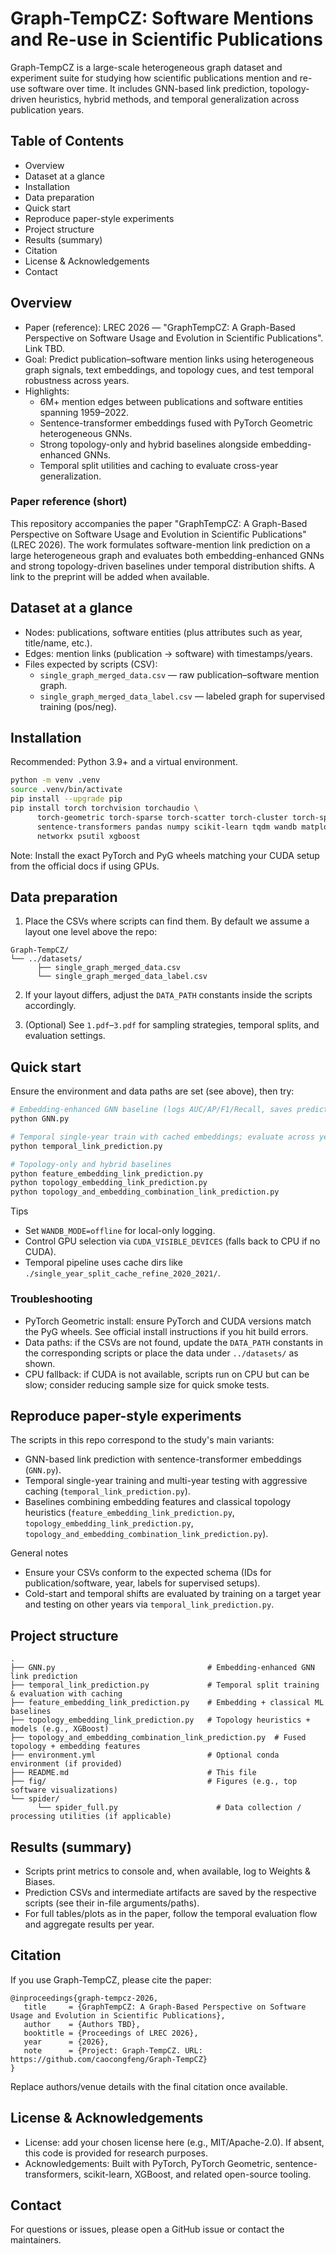 # Graph-TempCZ: Software Mentions and Re-use in Scientific Publications

Graph-TempCZ is a large-scale heterogeneous graph dataset and experiment suite for studying how scientific publications mention and re-use software over time. It includes GNN-based link prediction, topology-driven heuristics, hybrid methods, and temporal generalization across publication years.

<!-- Optional figures
![Top 10 software overall](top10software.png)
![Top 10 software by publication year](top_10software_of_each_year.png)
-->

## Table of Contents
- Overview
- Dataset at a glance
- Installation
- Data preparation
- Quick start
- Reproduce paper-style experiments
- Project structure
- Results (summary)
- Citation
- License & Acknowledgements
- Contact

## Overview
- Paper (reference): LREC 2026 — "GraphTempCZ: A Graph-Based Perspective on Software Usage and Evolution in Scientific Publications". Link TBD.
- Goal: Predict publication–software mention links using heterogeneous graph signals, text embeddings, and topology cues, and test temporal robustness across years.
- Highlights:
   - 6M+ mention edges between publications and software entities spanning 1959–2022.
   - Sentence-transformer embeddings fused with PyTorch Geometric heterogeneous GNNs.
   - Strong topology-only and hybrid baselines alongside embedding-enhanced GNNs.
   - Temporal split utilities and caching to evaluate cross-year generalization.

### Paper reference (short)
This repository accompanies the paper "GraphTempCZ: A Graph-Based Perspective on Software Usage and Evolution in Scientific Publications" (LREC 2026). The work formulates software-mention link prediction on a large heterogeneous graph and evaluates both embedding-enhanced GNNs and strong topology-driven baselines under temporal distribution shifts. A link to the preprint will be added when available.

## Dataset at a glance
- Nodes: publications, software entities (plus attributes such as year, title/name, etc.).
- Edges: mention links (publication → software) with timestamps/years.
- Files expected by scripts (CSV):
   - `single_graph_merged_data.csv` — raw publication–software mention graph.
   - `single_graph_merged_data_label.csv` — labeled graph for supervised training (pos/neg).

## Installation
Recommended: Python 3.9+ and a virtual environment.

```bash
python -m venv .venv
source .venv/bin/activate
pip install --upgrade pip
pip install torch torchvision torchaudio \
      torch-geometric torch-sparse torch-scatter torch-cluster torch-spline-conv \
      sentence-transformers pandas numpy scikit-learn tqdm wandb matplotlib seaborn \
      networkx psutil xgboost
```

Note: Install the exact PyTorch and PyG wheels matching your CUDA setup from the official docs if using GPUs.

## Data preparation
1) Place the CSVs where scripts can find them. By default we assume a layout one level above the repo:

```
Graph-TempCZ/
└── ../datasets/
      ├── single_graph_merged_data.csv
      └── single_graph_merged_data_label.csv
```

2) If your layout differs, adjust the `DATA_PATH` constants inside the scripts accordingly.

3) (Optional) See `1.pdf`–`3.pdf` for sampling strategies, temporal splits, and evaluation settings.

## Quick start
Ensure the environment and data paths are set (see above), then try:

```bash
# Embedding-enhanced GNN baseline (logs AUC/AP/F1/Recall, saves predictions)
python GNN.py

# Temporal single-year train with cached embeddings; evaluate across years
python temporal_link_prediction.py

# Topology-only and hybrid baselines
python feature_embedding_link_prediction.py
python topology_embedding_link_prediction.py
python topology_and_embedding_combination_link_prediction.py
```

Tips
- Set `WANDB_MODE=offline` for local-only logging.
- Control GPU selection via `CUDA_VISIBLE_DEVICES` (falls back to CPU if no CUDA).
- Temporal pipeline uses cache dirs like `./single_year_split_cache_refine_2020_2021/`.

### Troubleshooting
- PyTorch Geometric install: ensure PyTorch and CUDA versions match the PyG wheels. See official install instructions if you hit build errors.
- Data paths: if the CSVs are not found, update the `DATA_PATH` constants in the corresponding scripts or place the data under `../datasets/` as shown.
- CPU fallback: if CUDA is not available, scripts run on CPU but can be slow; consider reducing sample size for quick smoke tests.

## Reproduce paper-style experiments
The scripts in this repo correspond to the study's main variants:
- GNN-based link prediction with sentence-transformer embeddings (`GNN.py`).
- Temporal single-year training and multi-year testing with aggressive caching (`temporal_link_prediction.py`).
- Baselines combining embedding features and classical topology heuristics (`feature_embedding_link_prediction.py`, `topology_embedding_link_prediction.py`, `topology_and_embedding_combination_link_prediction.py`).

General notes
- Ensure your CSVs conform to the expected schema (IDs for publication/software, year, labels for supervised setups).
- Cold-start and temporal shifts are evaluated by training on a target year and testing on other years via `temporal_link_prediction.py`.

## Project structure
```
.
├── GNN.py                                  # Embedding-enhanced GNN link prediction
├── temporal_link_prediction.py             # Temporal split training & evaluation with caching
├── feature_embedding_link_prediction.py    # Embedding + classical ML baselines
├── topology_embedding_link_prediction.py   # Topology heuristics + models (e.g., XGBoost)
├── topology_and_embedding_combination_link_prediction.py  # Fused topology + embedding features
├── environment.yml                         # Optional conda environment (if provided)
├── README.md                               # This file
├── fig/                                    # Figures (e.g., top software visualizations)
└── spider/
      └── spider_full.py                      # Data collection / processing utilities (if applicable)
```

## Results (summary)
- Scripts print metrics to console and, when available, log to Weights & Biases.
- Prediction CSVs and intermediate artifacts are saved by the respective scripts (see their in-file arguments/paths).
- For full tables/plots as in the paper, follow the temporal evaluation flow and aggregate results per year.

## Citation
If you use Graph-TempCZ, please cite the paper:

```
@inproceedings{graph-tempcz-2026,
   title     = {GraphTempCZ: A Graph-Based Perspective on Software Usage and Evolution in Scientific Publications},
   author    = {Authors TBD},
   booktitle = {Proceedings of LREC 2026},
   year      = {2026},
   note      = {Project: Graph-TempCZ. URL: https://github.com/caocongfeng/Graph-TempCZ}
}
```

Replace authors/venue details with the final citation once available.

## License & Acknowledgements
- License: add your chosen license here (e.g., MIT/Apache-2.0). If absent, this code is provided for research purposes.
- Acknowledgements: Built with PyTorch, PyTorch Geometric, sentence-transformers, scikit-learn, XGBoost, and related open-source tooling.

## Contact
For questions or issues, please open a GitHub issue or contact the maintainers.
